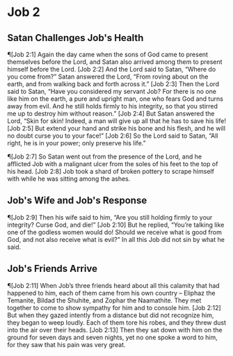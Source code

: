 # Job 2

## Satan Challenges Job's Health
¶[Job 2:1] Again the day came when the sons of God came to present themselves before the Lord, and Satan also arrived among them to present himself before the Lord.
[Job 2:2] And the Lord said to Satan, “Where do you come from?” Satan answered the Lord, “From roving about on the earth, and from walking back and forth across it.”
[Job 2:3] Then the Lord said to Satan, “Have you considered my servant Job? For there is no one like him on the earth, a pure and upright man, one who fears God and turns away from evil. And he still holds firmly to his integrity, so that you stirred me up to destroy him without reason.”
[Job 2:4] But Satan answered the Lord, “Skin for skin! Indeed, a man will give up all that he has to save his life!
[Job 2:5] But extend your hand and strike his bone and his flesh, and he will no doubt curse you to your face!”
[Job 2:6] So the Lord said to Satan, “All right, he is in your power; only preserve his life.”

¶[Job 2:7] So Satan went out from the presence of the Lord, and he afflicted Job with a malignant ulcer from the soles of his feet to the top of his head.
[Job 2:8] Job took a shard of broken pottery to scrape himself with while he was sitting among the ashes.

## Job's Wife and Job's Response
¶[Job 2:9] Then his wife said to him, “Are you still holding firmly to your integrity? Curse God, and die!”
[Job 2:10] But he replied, “You’re talking like one of the godless women would do! Should we receive what is good from God, and not also receive what is evil?” In all this Job did not sin by what he said.

## Job's Friends Arrive
¶[Job 2:11] When Job’s three friends heard about all this calamity that had happened to him, each of them came from his own country – Eliphaz the Temanite, Bildad the Shuhite, and Zophar the Naamathite. They met together to come to show sympathy for him and to console him.
[Job 2:12] But when they gazed intently from a distance but did not recognize him, they began to weep loudly. Each of them tore his robes, and they threw dust into the air over their heads.
[Job 2:13] Then they sat down with him on the ground for seven days and seven nights, yet no one spoke a word to him, for they saw that his pain was very great.
